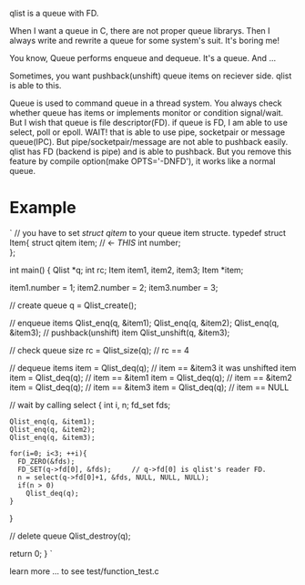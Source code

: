 qlist is a queue with FD. 

When I want a queue in C, there are not proper queue librarys.
Then I always write and rewrite a queue for some system's suit. It's boring me!


You know, Queue performs enqueue and dequeue. It's a queue. And ...

Sometimes, you want pushback(unshift) queue items on reciever side. 
qlist is able to this.

Queue is used to command queue in a thread system. 
You always check whether queue has items or implements monitor or condition signal/wait.
But I wish that queue is file descriptor(FD). if queue is FD, I am able to use 
select, poll or epoll. WAIT! that is able to use pipe, socketpair or message queue(IPC).
But pipe/socketpair/message are not able to pushback easily.
qlist has FD (backend is pipe) and is able to pushback. 
But you remove this feature by compile option(make OPTS='-DNFD'), it works like a normal queue.

Example
=======
`
// you have to set *struct qitem* to your queue item structe. 
typedef struct Item{
 struct qitem item;     // <- *THIS*
 int number;            
};


int main()
{
  Qlist *q;
  int rc;
  Item item1, item2, item3;
  Item *item;

  item1.number = 1;
  item2.number = 2;
  item3.number = 3;

  // create queue 
  q = Qlist_create();
  
  // enqueue items
  Qlist_enq(q, &item1);
  Qlist_enq(q, &item2);
  Qlist_enq(q, &item3);
  // pushback(unshift) item
  Qlist_unshift(q, &item3);

  // check queue size
  rc = Qlist_size(q);  // rc == 4

  // dequeue items
  item = Qlist_deq(q);  // item == &item3  it was unshifted item
  item = Qlist_deq(q);  // item == &item1
  item = Qlist_deq(q);  // item == &item2
  item = Qlist_deq(q);  // item == &item3
  item = Qlist_deq(q);  // item == NULL
  
  // wait by calling select
  {
    int i, n;
    fd_set fds;
    
    Qlist_enq(q, &item1);
    Qlist_enq(q, &item2);
    Qlist_enq(q, &item3);

    for(i=0; i<3; ++i){
      FD_ZERO(&fds);
      FD_SET(q->fd[0], &fds);     // q->fd[0] is qlist's reader FD.
      n = select(q->fd[0]+1, &fds, NULL, NULL, NULL);
      if(n > 0)
        Qlist_deq(q);
    }
  }

  // delete queue
  Qlist_destroy(q);

  return 0;
}
`

learn more ... to see test/function_test.c


